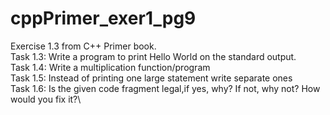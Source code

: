 # cppPrimer_exer1_pg9
Exercise 1.3 from C++ Primer book.\
Task 1.3: Write a program to print Hello World on the standard output.\
Task 1.4: Write a multiplication function/program\
Task 1.5: Instead of printing one large statement write separate ones\
Task 1.6: Is the given code fragment legal,if yes, why? If not, why not? How would you fix it?\
